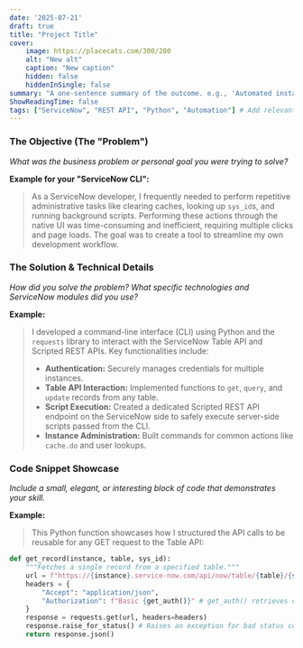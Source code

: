 ```yaml
---
date: '2025-07-21'
draft: true
title: "Project Title"
cover:
    image: https://placecats.com/300/200
    alt: "New alt"
    caption: "New caption"
    hidden: false
    hiddenInSingle: false
summary: "A one-sentence summary of the outcome. e.g., 'Automated instance administration tasks with a custom CLI, reducing manual effort by 50%.'" # Make this results-oriented
ShowReadingTime: false
tags: ["ServiceNow", "REST API", "Python", "Automation"] # Add relevant tech tags
---
```


### The Objective (The "Problem")
*What was the business problem or personal goal you were trying to solve?*

**Example for your "ServiceNow CLI":**
> As a ServiceNow developer, I frequently needed to perform repetitive administrative tasks like clearing caches, looking up `sys_id`s, and running background scripts. Performing these actions through the native UI was time-consuming and inefficient, requiring multiple clicks and page loads. The goal was to create a tool to streamline my own development workflow.

### The Solution & Technical Details
*How did you solve the problem? What specific technologies and ServiceNow modules did you use?*

**Example:**
> I developed a command-line interface (CLI) using Python and the `requests` library to interact with the ServiceNow Table API and Scripted REST APIs. Key functionalities include:
>
> *   **Authentication:** Securely manages credentials for multiple instances.
> *   **Table API Interaction:** Implemented functions to `get`, `query`, and `update` records from any table.
> *   **Script Execution:** Created a dedicated Scripted REST API endpoint on the ServiceNow side to safely execute server-side scripts passed from the CLI.
> *   **Instance Administration:** Built commands for common actions like `cache.do` and user lookups.

### Code Snippet Showcase
*Include a small, elegant, or interesting block of code that demonstrates your skill.*

**Example:**
> This Python function showcases how I structured the API calls to be reusable for any GET request to the Table API:

```python
def get_record(instance, table, sys_id):
    """Fetches a single record from a specified table."""
    url = f"https://{instance}.service-now.com/api/now/table/{table}/{sys_id}"
    headers = {
        "Accept": "application/json",
        "Authorization": f"Basic {get_auth()}" # get_auth() retrieves credentials
    }
    response = requests.get(url, headers=headers)
    response.raise_for_status() # Raises an exception for bad status codes
    return response.json()